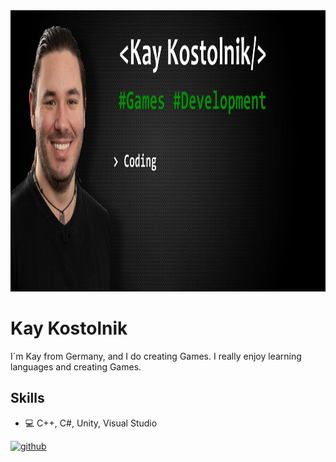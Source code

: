 <img src='https://github.com/KazrailDxD/KazrailDxD/blob/main/Banner.jpg' width='1000' height='450'>

# Kay Kostolnik
I´m Kay from Germany, and I do creating Games. I really enjoy learning languages and creating Games.

## Skills
* 💻 C++, C#, Unity, Visual Studio


[<img src='https://cdn.jsdelivr.net/npm/simple-icons@3.0.1/icons/github.svg' alt='github' height='40'>](https://github.com/KazrailDxD)  
